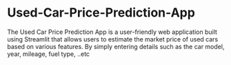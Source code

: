 # Used-Car-Price-Prediction-App
The Used Car Price Prediction App is a user-friendly web application built using Streamlit that allows users to estimate the market price of used cars based on various features. By simply entering details such as the car model, year, mileage, fuel type, ..etc
